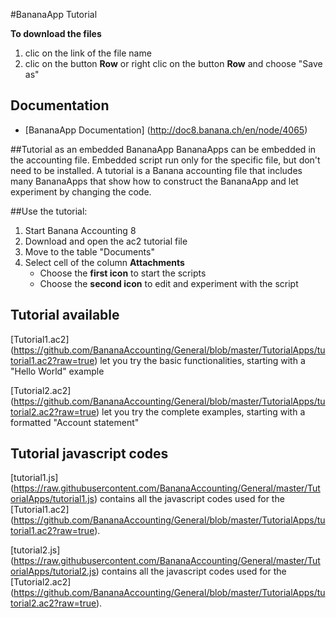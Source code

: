 #BananaApp Tutorial

**To download the files**

1. clic on the link of the file name
2. clic on the button **Row** or right clic on the button **Row** and choose "Save as"

## Documentation
* [BananaApp Documentation] (http://doc8.banana.ch/en/node/4065)

##Tutorial as an embedded BananaApp
BananaApps can be embedded in the accounting file.
Embedded script run only for the specific file, but don't need to be installed. 
A  tutorial is a  Banana accounting file that includes many BananaApps that show how to construct the BananaApp and let  experiment by changing the code. 

##Use the tutorial: 

1. Start Banana Accounting 8
2. Download and open the ac2 tutorial file 
3. Move to  the table "Documents"
4. Select cell of the column **Attachments**
   * Choose the **first icon** to start the scripts
   * Choose the **second icon** to edit and experiment with the script 

## Tutorial available
[Tutorial1.ac2] (https://github.com/BananaAccounting/General/blob/master/TutorialApps/tutorial1.ac2?raw=true) let you try the basic functionalities, starting with a "Hello World" example

[Tutorial2.ac2] (https://github.com/BananaAccounting/General/blob/master/TutorialApps/tutorial2.ac2?raw=true) let you try the complete examples, starting with a formatted "Account statement"
 
## Tutorial javascript codes
[tutorial1.js] (https://raw.githubusercontent.com/BananaAccounting/General/master/TutorialApps/tutorial1.js) contains all the javascript codes used for the [Tutorial1.ac2] (https://github.com/BananaAccounting/General/blob/master/TutorialApps/tutorial1.ac2?raw=true).

[tutorial2.js] (https://raw.githubusercontent.com/BananaAccounting/General/master/TutorialApps/tutorial2.js) contains all the javascript codes used for the [Tutorial2.ac2] (https://github.com/BananaAccounting/General/blob/master/TutorialApps/tutorial2.ac2?raw=true).


